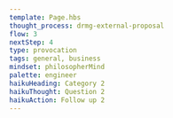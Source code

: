 ```yaml
---
template: Page.hbs
thought_process: drmg-external-proposal
flow: 3
nextStep: 4
type: provocation
tags: general, business
mindset: philosopherMind
palette: engineer
haikuHeading: Category 2
haikuThought: Question 2
haikuAction: Follow up 2
---
```

